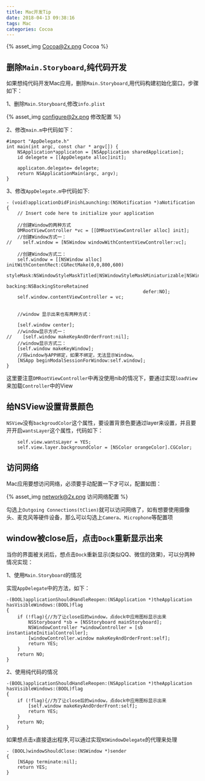```yaml
---
title: Mac开发Tip
date: 2018-04-13 09:38:16
tags: Mac 
categories: Cocoa
---
```


{% asset_img Cocoa@2x.png Cocoa %}

## 删除`Main.Storyboard`,纯代码开发

如果想纯代码开发Mac应用，删除`Main.Storyboard`,用代码构建初始化窗口，步骤如下：

1、删除`Main.Storyboard`,修改`info.plist`

{% asset_img configure@2x.png 修改配置 %}

2、修改`main.m`中代码如下：

```objc
#import "AppDelegate.h"
int main(int argc, const char * argv[]) {
    NSApplication*applicaton = [NSApplication sharedApplication];
    id delegete = [[AppDelegate alloc]init];
    
    applicaton.delegate= delegete;
    return NSApplicationMain(argc, argv);
}
```

3、修改`AppDelegate.m`中代码如下:

```objc
- (void)applicationDidFinishLaunching:(NSNotification *)aNotification {
    // Insert code here to initialize your application
    
    //创建Window的两种方式
    DMRootViewController *vc = [[DMRootViewController alloc] init];
    //创建Window方式一：
//    self.window = [NSWindow windowWithContentViewController:vc];
    
    //创建Window方式二：
    self.window = [[NSWindow alloc] initWithContentRect:CGRectMake(0,0,800,600)
                                              styleMask:NSWindowStyleMaskTitled|NSWindowStyleMaskMiniaturizable|NSWindowStyleMaskResizable|NSWindowStyleMaskClosable
                                                backing:NSBackingStoreRetained
                                                  defer:NO];
    self.window.contentViewController = vc;
  
    
    //window 显示出来也有两种方式：
    
    [self.window center];
    //window显示方式一：
//    [self.window makeKeyAndOrderFront:nil];
    //window显示方式二：
    [self.window makeKeyWindow];
    //将window与APP绑定，如果不绑定，无法显示Window。
    [NSApp beginModalSessionForWindow:self.window];
}
```

这里要注意`DMRootViewController`中再没使用nib的情况下，要通过实现`loadView`来加载`Controller`中的View

## 给NSView设置背景颜色

`NSView`没有`backgroudColor`这个属性，要设置背景色要通过layer来设置，并且要开开启`wantsLayer`这个属性，代码如下：

```objc
    self.view.wantsLayer = YES;
    self.view.layer.backgroundColor = [NSColor orangeColor].CGColor;
```

## 访问网络

Mac应用要想访问网络，必须要手动配置一下才可以，配置如图：

{% asset_img network@2x.png 访问网络配置 %}

勾选上`Outgoing Connections(tClien)`就可以访问网络了，如有想要使用摄像头、麦克风等硬件设备，那么可以勾选上`Camera`、`Microphone`等配置项

## window被close后，点击`Dock`重新显示出来

当你的界面被关闭后，想点击`Dock`重新显示(类似QQ、微信的效果)，可以分两种情况实现：

1、使用`Main.Storyboard`的情况

实现`AppDelegate`中的方法，如下：

```objc
-(BOOL)applicationShouldHandleReopen:(NSApplication *)theApplication hasVisibleWindows:(BOOL)flag
{
    if (!flag){//为了让close后的window，点dock中应用图标显示出来
        NSStoryboard *sb = [NSStoryboard mainStoryboard];
        NSWindowController *windowController = [sb instantiateInitialController];
        [windowController.window makeKeyAndOrderFront:self];
        return YES;
    }
    return NO;
}
```

2、使用纯代码的情况

```objc
-(BOOL)applicationShouldHandleReopen:(NSApplication *)theApplication hasVisibleWindows:(BOOL)flag
{
    if (!flag){//为了让close后的window，点dock中应用图标显示出来
        [self.window makeKeyAndOrderFront:self];
        return YES;
    }
    return NO;
}
```

如果想点击`x`直接退出程序,可以通过实现`NSWindowDelegate`的代理来处理

```objc
- (BOOL)windowShouldClose:(NSWindow *)sender
{
    [NSApp terminate:nil];
    return YES;
}
```